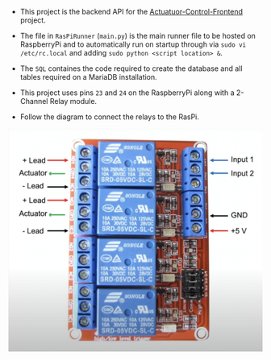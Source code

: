 - This project is the backend API for the [Actuatuor-Control-Frontend](https://github.com/WaelKYoussef/Actuatuor-Control-Frontend)  project.

- The file in `RasPiRunner` (`main.py`) is the main runner file to be hosted on RaspberryPi and to automatically run on
startup through via `sudo vi /etc/rc.local` and adding `sudo python <script location> &`.

- The `SQL` containes the code required to create the database and all tables required on a MariaDB installation.

- This project uses pins `23` and `24` on the RaspberryPi along with a 2-Channel Relay module.

- Follow the diagram to connect the relays to the RasPi.

![Where is the Diagram ?](RasPiRunner/Diagram.png?raw=true "Diagram")
